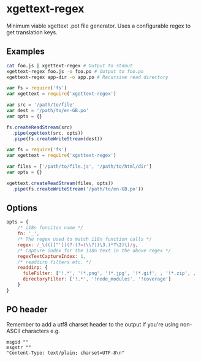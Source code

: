 # xgettext-regex

Minimum viable xgettext .pot file generator. Uses a configurable regex to get translation keys.

## Examples

```sh
cat foo.js | xgettext-regex # Output to stdout
xgettext-regex foo.js -o foo.po # Output to foo.po
xgettext-regex app-dir -o app.po # Recursive read directory
```

```js
var fs = require('fs')
var xgettext = require('xgettext-regex')

var src = '/path/to/file'
var dest = '/path/to/en-GB.po'
var opts = {}

fs.createReadStream(src)
  .pipe(xgettext(src, opts))
  .pipe(fs.createWriteStream(dest))
```

```js
var fs = require('fs')
var xgettext = require('xgettext-regex')

var files = ['/path/to/file.js', '/path/to/html/dir']
var opts = {}

xgettext.createReadStream(files, opts))
  .pipe(fs.createWriteStream('/path/to/en-GB.po'))
```

## Options

```js
opts = {
    /* i18n funciton name */
    fn: '_',
    /* The regex used to match i18n function calls */
    regex: /_\(((["'])(?:(?=(\\?))\3.)*?\2)\)/g,
    /* Capture index for the i18n text in the above regex */
    regexTextCaptureIndex: 1,
    /* readdirp filters etc. */
    readdirp: {
      fileFilter: ['!.*', '!*.png', '!*.jpg', '!*.gif', , '!*.zip', , '!*.gz'],
      directoryFilter: ['!.*', '!node_modules', '!coverage']
    }
}
```

## PO header

Remember to add a utf8 charset header to the output if you're using non-ASCII characters e.g.

```
msgid ""
msgstr ""
"Content-Type: text/plain; charset=UTF-8\n"
```